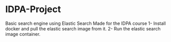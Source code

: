 # IDPA-Project
 Basic search engine using Elastic Search
 Made for the IDPA course
 1- Install docker and pull the elastic search image from it.
 2- Run the elastic search image container.
 
